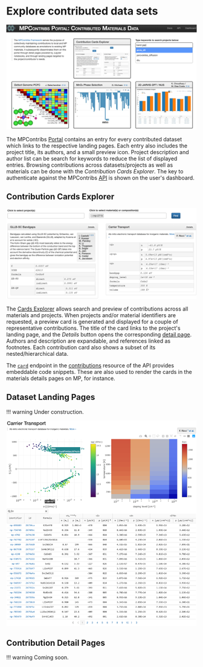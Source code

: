 # Explore contributed data sets

![Screenshot](portal.png)

The MPContribs [Portal](https://portal.mpcontribs.org) contains an entry for every
contributed dataset which links to the respective landing pages. Each entry also includes
the project title, its authors, and a small preview icon. Project description and author
list can be search for keywords to reduce the list of displayed entries. Browsing
contributions across datasets/projects as well as materials can be done with the
*Contribution Cards Explorer*. The key to authenticate against the MPContribs [API](/api)
is shown on the user's dashboard.

## Contribution Cards Explorer

![Screenshot](explorer.png)

The [Cards Explorer](https://portal.mpcontribs.org/explorer/) allows search and preview of
contributions across all materials and projects. When projects and/or material identifiers
are requested, a preview card is generated and displayed for a couple of representative
contributions. The title of the card links to the project's landing page, and the
*Details* button opens the corresponding [detail page](/portal/detail_pages). Authors and
description are expandable, and references linked as footnotes. Each contribution card
also shows a subset of its nested/hierarchical data.

The [`card`](/api/#card) endpoint in the
[contributions](https://api.mpcontribs.org/#/contributions) resource of the API provides
embeddable code snippets. These are also used to render the cards in the materials details
pages on MP, for instance.

## Dataset Landing Pages

!!! warning
    Under construction.

![Screenshot](landing_page.png)

## Contribution Detail Pages

!!! warning
    Coming soon.

